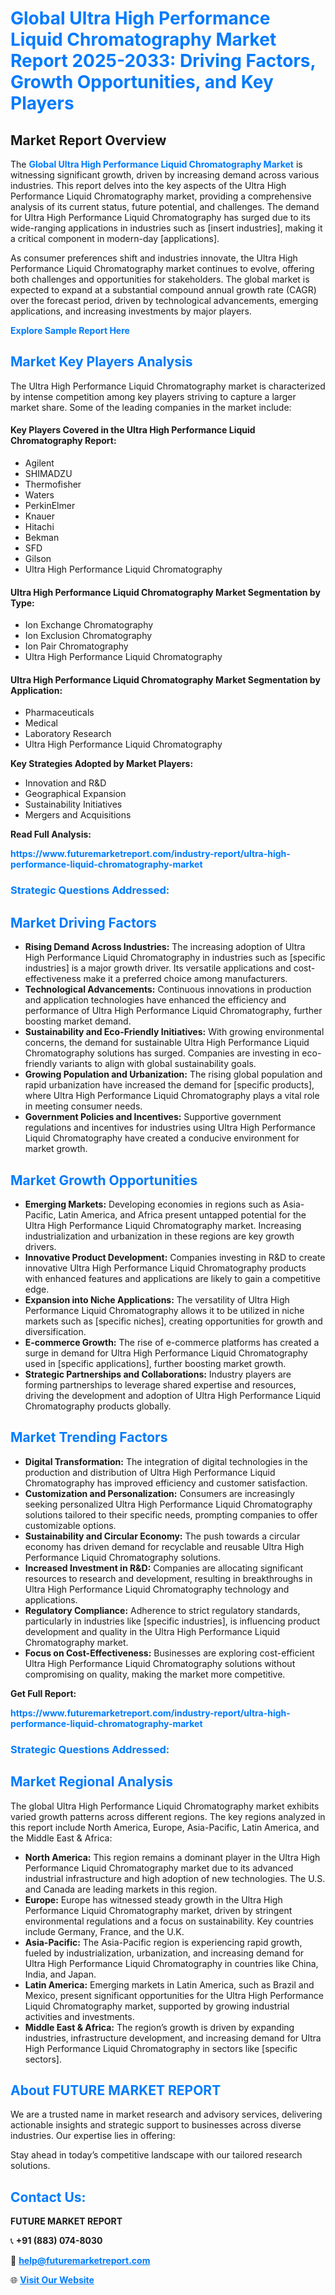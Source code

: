 <h1 style="color: #007BFF;">Global Ultra High Performance Liquid Chromatography Market Report 2025-2033: Driving Factors, Growth Opportunities, and Key Players</h1>

<section id="overview">
<h2>Market Report Overview</h2>
<p>The <a href="https://www.futuremarketreport.com/industry-report/ultra-high-performance-liquid-chromatography-market" style="color: #007BFF; text-decoration: none;"><strong>Global Ultra High Performance Liquid Chromatography Market</strong></a> is witnessing significant growth, driven by increasing demand across various industries. This report delves into the key aspects of the Ultra High Performance Liquid Chromatography market, providing a comprehensive analysis of its current status, future potential, and challenges. The demand for Ultra High Performance Liquid Chromatography has surged due to its wide-ranging applications in industries such as [insert industries], making it a critical component in modern-day [applications].</p>
<p>As consumer preferences shift and industries innovate, the Ultra High Performance Liquid Chromatography market continues to evolve, offering both challenges and opportunities for stakeholders. The global market is expected to expand at a substantial compound annual growth rate (CAGR) over the forecast period, driven by technological advancements, emerging applications, and increasing investments by major players.</p>
</section>

<section id="overview">
<p><a href="https://www.futuremarketreport.com/request-sample/reportId=97012" style="color: #007BFF; text-decoration: none;"><strong>Explore Sample Report Here</strong></a></p>
</section>

<section id="key-players">
<h2 style="color: #007BFF;">Market Key Players Analysis</h2>
<p>The Ultra High Performance Liquid Chromatography market is characterized by intense competition among key players striving to capture a larger market share. Some of the leading companies in the market include:</p>
<h4>Key Players Covered in the Ultra High Performance Liquid Chromatography Report:</h4>
<ul><li>Agilent</li><li>SHIMADZU</li><li>Thermofisher</li><li>Waters</li><li>PerkinElmer</li><li>Knauer</li><li>Hitachi</li><li>Bekman</li><li>SFD</li><li>Gilson</li><li>Ultra High Performance Liquid Chromatography</li></ul>
<h4>Ultra High Performance Liquid Chromatography Market Segmentation by Type:</h4>
<ul><li>Ion Exchange Chromatography</li><li>Ion Exclusion Chromatography</li><li>Ion Pair Chromatography</li><li>Ultra High Performance Liquid Chromatography</li></ul>

<h4>Ultra High Performance Liquid Chromatography Market Segmentation by Application:</h4>
<ul><li>Pharmaceuticals</li><li>Medical</li><li>Laboratory Research</li><li>Ultra High Performance Liquid Chromatography</li></ul>
<p><strong>Key Strategies Adopted by Market Players:</strong></p>
<ul>
<li>Innovation and R&D</li>
<li>Geographical Expansion</li>
<li>Sustainability Initiatives</li>
<li>Mergers and Acquisitions</li>
</ul>
</section>

<section>
<p><strong>Read Full Analysis: </strong></p><a href="https://www.futuremarketreport.com/industry-report/ultra-high-performance-liquid-chromatography-market" style="color: #007BFF; text-decoration: none;"><strong>https://www.futuremarketreport.com/industry-report/ultra-high-performance-liquid-chromatography-market</strong></a>
<h3 style="color: #007BFF;">Strategic Questions Addressed:</h3>
</section>

<section id="driving-factors">
<h2 style="color: #007BFF;">Market Driving Factors</h2>
<ul>
<li><strong>Rising Demand Across Industries:</strong> The increasing adoption of Ultra High Performance Liquid Chromatography in industries such as [specific industries] is a major growth driver. Its versatile applications and cost-effectiveness make it a preferred choice among manufacturers.</li>
<li><strong>Technological Advancements:</strong> Continuous innovations in production and application technologies have enhanced the efficiency and performance of Ultra High Performance Liquid Chromatography, further boosting market demand.</li>
<li><strong>Sustainability and Eco-Friendly Initiatives:</strong> With growing environmental concerns, the demand for sustainable Ultra High Performance Liquid Chromatography solutions has surged. Companies are investing in eco-friendly variants to align with global sustainability goals.</li>
<li><strong>Growing Population and Urbanization:</strong> The rising global population and rapid urbanization have increased the demand for [specific products], where Ultra High Performance Liquid Chromatography plays a vital role in meeting consumer needs.</li>
<li><strong>Government Policies and Incentives:</strong> Supportive government regulations and incentives for industries using Ultra High Performance Liquid Chromatography have created a conducive environment for market growth.</li>
</ul>
</section>

<section id="growth-opportunities">
<h2 style="color: #007BFF;">Market Growth Opportunities</h2>
<ul>
<li><strong>Emerging Markets:</strong> Developing economies in regions such as Asia-Pacific, Latin America, and Africa present untapped potential for the Ultra High Performance Liquid Chromatography market. Increasing industrialization and urbanization in these regions are key growth drivers.</li>
<li><strong>Innovative Product Development:</strong> Companies investing in R&D to create innovative Ultra High Performance Liquid Chromatography products with enhanced features and applications are likely to gain a competitive edge.</li>
<li><strong>Expansion into Niche Applications:</strong> The versatility of Ultra High Performance Liquid Chromatography allows it to be utilized in niche markets such as [specific niches], creating opportunities for growth and diversification.</li>
<li><strong>E-commerce Growth:</strong> The rise of e-commerce platforms has created a surge in demand for Ultra High Performance Liquid Chromatography used in [specific applications], further boosting market growth.</li>
<li><strong>Strategic Partnerships and Collaborations:</strong> Industry players are forming partnerships to leverage shared expertise and resources, driving the development and adoption of Ultra High Performance Liquid Chromatography products globally.</li>
</ul>
</section>

<section id="trending-factors">
<h2 style="color: #007BFF;">Market Trending Factors</h2>
<ul>
<li><strong>Digital Transformation:</strong> The integration of digital technologies in the production and distribution of Ultra High Performance Liquid Chromatography has improved efficiency and customer satisfaction.</li>
<li><strong>Customization and Personalization:</strong> Consumers are increasingly seeking personalized Ultra High Performance Liquid Chromatography solutions tailored to their specific needs, prompting companies to offer customizable options.</li>
<li><strong>Sustainability and Circular Economy:</strong> The push towards a circular economy has driven demand for recyclable and reusable Ultra High Performance Liquid Chromatography solutions.</li>
<li><strong>Increased Investment in R&D:</strong> Companies are allocating significant resources to research and development, resulting in breakthroughs in Ultra High Performance Liquid Chromatography technology and applications.</li>
<li><strong>Regulatory Compliance:</strong> Adherence to strict regulatory standards, particularly in industries like [specific industries], is influencing product development and quality in the Ultra High Performance Liquid Chromatography market.</li>
<li><strong>Focus on Cost-Effectiveness:</strong> Businesses are exploring cost-efficient Ultra High Performance Liquid Chromatography solutions without compromising on quality, making the market more competitive.</li>
</ul>
</section>

<section>
<p><strong>Get Full Report: </strong></p><a href="https://www.futuremarketreport.com/industry-report/ultra-high-performance-liquid-chromatography-market" style="color: #007BFF; text-decoration: none;"><strong>https://www.futuremarketreport.com/industry-report/ultra-high-performance-liquid-chromatography-market</strong></a>
<h3 style="color: #007BFF;">Strategic Questions Addressed:</h3>
</section>


<section id="regional-analysis">
<h2 style="color: #007BFF;">Market Regional Analysis</h2>
<p>The global Ultra High Performance Liquid Chromatography market exhibits varied growth patterns across different regions. The key regions analyzed in this report include North America, Europe, Asia-Pacific, Latin America, and the Middle East & Africa:</p>
<ul>
<li><strong>North America:</strong> This region remains a dominant player in the Ultra High Performance Liquid Chromatography market due to its advanced industrial infrastructure and high adoption of new technologies. The U.S. and Canada are leading markets in this region.</li>
<li><strong>Europe:</strong> Europe has witnessed steady growth in the Ultra High Performance Liquid Chromatography market, driven by stringent environmental regulations and a focus on sustainability. Key countries include Germany, France, and the U.K.</li>
<li><strong>Asia-Pacific:</strong> The Asia-Pacific region is experiencing rapid growth, fueled by industrialization, urbanization, and increasing demand for Ultra High Performance Liquid Chromatography in countries like China, India, and Japan.</li>
<li><strong>Latin America:</strong> Emerging markets in Latin America, such as Brazil and Mexico, present significant opportunities for the Ultra High Performance Liquid Chromatography market, supported by growing industrial activities and investments.</li>
<li><strong>Middle East & Africa:</strong> The region’s growth is driven by expanding industries, infrastructure development, and increasing demand for Ultra High Performance Liquid Chromatography in sectors like [specific sectors].</li>
</ul>
</section>

<footer>
<h2 style="color: #007BFF;">About FUTURE MARKET REPORT</h2>
<p>We are a trusted name in market research and advisory services, delivering actionable insights and strategic support to businesses across diverse industries. Our expertise lies in offering:</p>

<p>Stay ahead in today’s competitive landscape with our tailored research solutions.</p>

<h2 style="color: #007BFF;">Contact Us:</h2>
<p><strong>FUTURE MARKET REPORT</strong></p>
<p>📞 <strong>+91 (883) 074-8030</strong></p>
<p>📧 <strong><a href="mailto:help@futuremarketreport.com" style="color: #007BFF;">help@futuremarketreport.com</a></strong></p>
<p>🌐 <strong><a href="https://www.futuremarketreport.com/" style="color: #007BFF;">Visit Our Website</a></strong></p>
</footer>